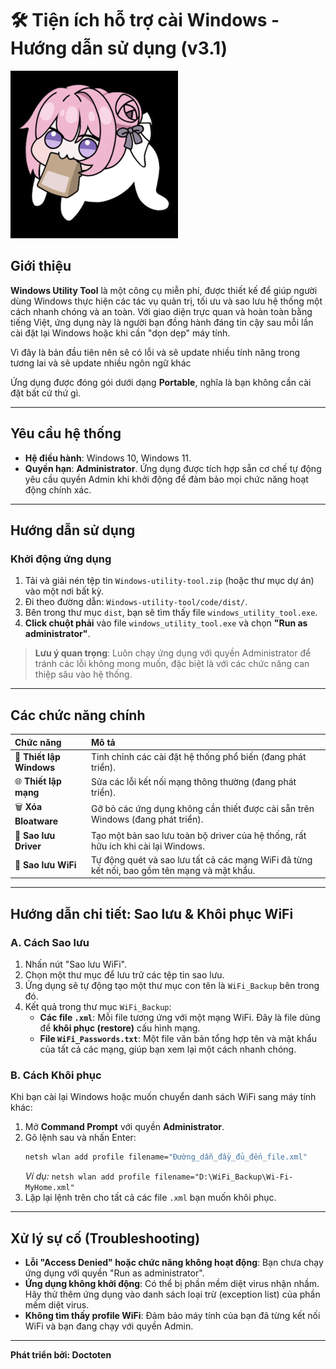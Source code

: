 # 🛠️ Tiện ích hỗ trợ cài Windows - Hướng dẫn sử dụng (v3.1)

![alt text](download.gif)

## Giới thiệu
**Windows Utility Tool** là một công cụ miễn phí, được thiết kế để giúp người dùng Windows thực hiện các tác vụ quản trị, tối ưu và sao lưu hệ thống một cách nhanh chóng và an toàn. Với giao diện trực quan và hoàn toàn bằng tiếng Việt, ứng dụng này là người bạn đồng hành đáng tin cậy sau mỗi lần cài đặt lại Windows hoặc khi cần "dọn dẹp" máy tính.

Vì đây là bản đầu tiên nên sẽ có lỗi và sẽ update nhiều tính năng trong tương lai và sẽ update nhiều ngôn ngữ khác


Ứng dụng được đóng gói dưới dạng **Portable**, nghĩa là bạn không cần cài đặt bất cứ thứ gì.

---

## Yêu cầu hệ thống
- **Hệ điều hành**: Windows 10, Windows 11.
- **Quyền hạn**: **Administrator**. Ứng dụng được tích hợp sẵn cơ chế tự động yêu cầu quyền Admin khi khởi động để đảm bảo mọi chức năng hoạt động chính xác.

---

## Hướng dẫn sử dụng
### Khởi động ứng dụng
1.  Tải và giải nén tệp tin `Windows-utility-tool.zip` (hoặc thư mục dự án) vào một nơi bất kỳ.
2.  Đi theo đường dẫn: `Windows-utility-tool/code/dist/`.
3.  Bên trong thư mục `dist`, bạn sẽ tìm thấy file `windows_utility_tool.exe`.
4.  **Click chuột phải** vào file `windows_utility_tool.exe` và chọn **"Run as administrator"**.

> **Lưu ý quan trọng**: Luôn chạy ứng dụng với quyền Administrator để tránh các lỗi không mong muốn, đặc biệt là với các chức năng can thiệp sâu vào hệ thống.

---

## Các chức năng chính
| Chức năng | Mô tả |
| :--- | :--- |
| 🔧 **Thiết lập Windows** | Tinh chỉnh các cài đặt hệ thống phổ biến (đang phát triển). |
| 🌐 **Thiết lập mạng** | Sửa các lỗi kết nối mạng thông thường (đang phát triển). |
| 🗑️ **Xóa Bloatware** | Gỡ bỏ các ứng dụng không cần thiết được cài sẵn trên Windows (đang phát triển). |
| 💾 **Sao lưu Driver** | Tạo một bản sao lưu toàn bộ driver của hệ thống, rất hữu ích khi cài lại Windows. |
| 📶 **Sao lưu WiFi** | Tự động quét và sao lưu tất cả các mạng WiFi đã từng kết nối, bao gồm tên mạng và mật khẩu. |

---

## Hướng dẫn chi tiết: Sao lưu & Khôi phục WiFi
### A. Cách Sao lưu
1.  Nhấn nút "Sao lưu WiFi".
2.  Chọn một thư mục để lưu trữ các tệp tin sao lưu.
3.  Ứng dụng sẽ tự động tạo một thư mục con tên là `WiFi_Backup` bên trong đó.
4.  Kết quả trong thư mục `WiFi_Backup`:
    -   **Các file `.xml`**: Mỗi file tương ứng với một mạng WiFi. Đây là file dùng để **khôi phục (restore)** cấu hình mạng.
    -   **File `WiFi_Passwords.txt`**: Một file văn bản tổng hợp tên và mật khẩu của tất cả các mạng, giúp bạn xem lại một cách nhanh chóng.

### B. Cách Khôi phục
Khi bạn cài lại Windows hoặc muốn chuyển danh sách WiFi sang máy tính khác:
1.  Mở **Command Prompt** với quyền **Administrator**.
2.  Gõ lệnh sau và nhấn Enter:
    ```bash
    netsh wlan add profile filename="Đường_dẫn_đầy_đủ_đến_file.xml"
    ```
    *Ví dụ:* `netsh wlan add profile filename="D:\WiFi_Backup\Wi-Fi-MyHome.xml"`
3.  Lặp lại lệnh trên cho tất cả các file `.xml` bạn muốn khôi phục.

---

## Xử lý sự cố (Troubleshooting)
- **Lỗi "Access Denied" hoặc chức năng không hoạt động**: Bạn chưa chạy ứng dụng với quyền "Run as administrator".
- **Ứng dụng không khởi động**: Có thể bị phần mềm diệt virus nhận nhầm. Hãy thử thêm ứng dụng vào danh sách loại trừ (exception list) của phần mềm diệt virus.
- **Không tìm thấy profile WiFi**: Đảm bảo máy tính của bạn đã từng kết nối WiFi và bạn đang chạy với quyền Admin.

---
**Phát triển bởi: Doctoten**